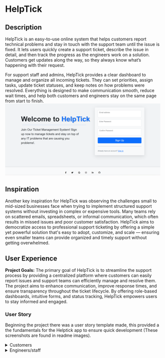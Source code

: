 # HelpTick #

## Description ##

HelpTick is an easy-to-use online system that helps customers report technical problems and stay in touch with the support team until the issue is fixed. It lets users quickly create a support ticket, describe the issue in detail, and then track the progress as the engineers work on a solution. Customers get updates along the way, so they always know what’s happening with their request.

For support staff and admins, HelpTick provides a clear dashboard to manage and organize all incoming tickets. They can set priorities, assign tasks, update ticket statuses, and keep notes on how problems were resolved. Everything is designed to make communication smooth, reduce wait times, and help both customers and engineers stay on the same page from start to finish.
![Register Page/Home Page](./static/image/readme/registerpage.png)

## Inspiration 

Another key inspiration for HelpTick was observing the challenges small to mid-sized businesses face when trying to implement structured support systems without investing in complex or expensive tools. Many teams rely on scattered emails, spreadsheets, or informal communication, which often results in missed issues and poor customer satisfaction. HelpTick aims to democratize access to professional support ticketing by offering a simple yet powerful solution that's easy to adopt, customize, and scale — ensuring even smaller teams can provide organized and timely support without getting overwhelmed.

## User Experience

**Project Goals:** The primary goal of HelpTick is to streamline the support process by providing a centralized platform where customers can easily report issues and support teams can efficiently manage and resolve them. The project aims to enhance communication, improve response times, and ensure transparency throughout the ticket lifecycle. By offering role-based dashboards, intuitive forms, and status tracking, HelpTick empowers users to stay informed and engaged. 

### User Story

Beginning the project there was a user story template made, this provided a the fundamentals for the Helptick app to ensure quick development (These screenshots are found in readme images).

</details>
<details>
  
<summary>Customers</summary>

As a customer, I want to be able to log in and register so that I can use the HelpTick platform.

- I can sign up/register for a HelpTick account.
- I can log in to HelpTick and access my Customer Dashboard.
- I can log out of HelpTick when I’m done using the service.

<ins>Customer Dashboard</ins>

As a customer, I want to access a centralized dashboard to manage my support interactions having access to the customer dashboard after logging in.

The Customer dashboard provides access to:

- Create a new support ticket
- View active (unresolved) tickets
- View resolved tickets

<ins>Create Ticket</ins>

As a customer, I want to be able to submit a ticket when I need help.

- I can fill out a form to create a new ticket.
- The form will have the customer include the ticket title and ticket description.

<ins>Unresolved Tickets</ins>

As a customer, I want to see all open tickets that I have created.

- I can view a list of all unresolved tickets that I’ve submitted.
- I can view the details of each unresolved ticket.
- The tickets are filtered based on their status in the ticket model.

<ins>Resolved Tickets</ins>

As a customer, I want to review tickets that have been completed by the support team.

- I can view all tickets that have been resolved.

<ins>Ticket Details</ins>

As a customer, I want to be able to examine tickets in detail.

- I can view the details of each ticket that I’ve created.
- This will show: title, description, status, modified date.
  
</details>

<details>
  <summary>Engineers/staff</summary>

Engineers can sign up and log in to HelpTick through dedicated authentication pages.

- Enineers can log in to HelpTick and access my Engineers Dashboard.
- Engineers can log out of HelpTick when I’m done using the service.

<ins>Engineer Dashboard</ins>

As a engineer, I want to access a centralized dashboard to manage my support interactions having access to the engineers dashboard after logging in.

The engineers dashboard provides access to:

- View active (unresolved) tickets.
- View resolved tickets.

Engineers can:

- View detailed ticket information submitted by customers.
- Monitor the status and severity of each ticket.
- Access a Resolution Form to provide detailed resolution steps for active tickets.

Once a ticket is resolved:

It moves to the Resolved Tickets section.

- Engineers can still access it for review or auditing purposes.

This workflow ensures engineers can stay organized, prioritize tasks, and maintain efficient communication with customers.
</details>
